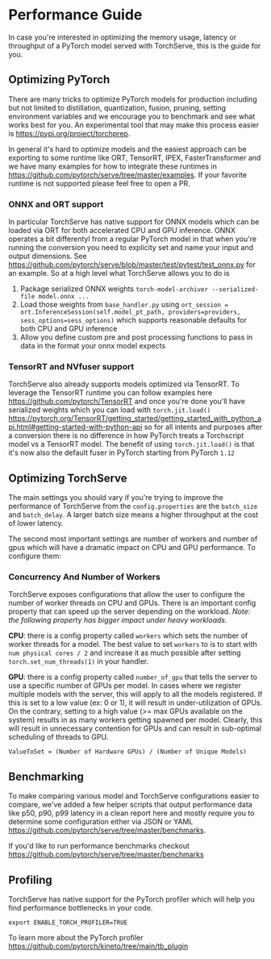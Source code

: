 # Performance Guide
In case you're interested in optimizing the memory usage, latency or throughput of a PyTorch model served with TorchServe, this is the guide for you.
## Optimizing PyTorch
There are many tricks to optimize PyTorch models for production including but not limited to distillation, quantization, fusion, pruning, setting environment variables and we encourage you to benchmark and see what works best for you. An experimental tool that may make this process easier is https://pypi.org/project/torchprep.

In general it's hard to optimize models and the easiest approach can be exporting to some runtime like ORT, TensorRT, IPEX, FasterTransformer and we have many examples for how to integrate these runtimes in https://github.com/pytorch/serve/tree/master/examples. If your favorite runtime is not supported please feel free to open a PR.

### ONNX and ORT support

In particular TorchServe has native support for ONNX models which can be loaded via ORT for both accelerated CPU and GPU inference. ONNX operates a bit differentyl from a regular PyTorch model in that when you're running the conversion you need to explicity set and name your input and output dimensions. See https://github.com/pytorch/serve/blob/master/test/pytest/test_onnx.py for an example. So at a high level what TorchServe allows you to do is
1. Package serialized ONNX weights `torch-model-archiver --serialized-file model.onnx ...`
2. Load those weights from `base_handler.py` using `ort_session = ort.InferenceSession(self.model_pt_path, providers=providers, sess_options=sess_options)` which supports reasonable defaults for both CPU and GPU inference
3. Allow you define custom pre and post processing functions to pass in data in the format your onnx model expects

### TensorRT and NVfuser support
TorchServe also already supports models optimized via TensorRT. To leverage the TensorRT runtime you can follow examples here https://github.com/pytorch/TensorRT and once you're done you'll have serialized weights which you can load with `torch.jit.load()` https://pytorch.org/TensorRT/getting_started/getting_started_with_python_api.html#getting-started-with-python-api so for all intents and purposes after a conversion there is no difference in how PyTorch treats a Torchscript model vs a TensorRT model. The benefit of using `torch.jit.load()` is that it's now also the default fuser in PyTorch starting from PyTorch `1.12`

## Optimizing TorchServe
The main settings you should vary if you're trying to improve the performance of TorchServe from the `config.properties` are the `batch_size` and `batch_delay`. A larger batch size means a higher throughput at the cost of lower latency.

The second most important settings are  number of workers and number of gpus which will have a dramatic impact on CPU and GPU performance. To configure them:

### Concurrency And Number of Workers
TorchServe exposes configurations that allow the user to configure the number of worker threads on CPU and GPUs. There is an important config property that can speed up the server depending on the workload.
*Note: the following property has bigger impact under heavy workloads.*

**CPU**: there is a config property called `workers` which sets the number of worker threads for a model. The best value to set `workers` to is to start with `num physical cores / 2` and increase it as much possible after setting `torch.set_num_threads(1)` in your handler.

**GPU**: there is a config property called `number_of_gpu` that tells the server to use a specific number of GPUs per model. In cases where we register multiple models with the server, this will apply to all the models registered. If this is set to a low value (ex: 0 or 1), it will result in under-utilization of GPUs. On the contrary, setting to a high value (>= max GPUs available on the system) results in as many workers getting spawned per model. Clearly, this will result in unnecessary contention for GPUs and can result in sub-optimal scheduling of threads to GPU.
```
ValueToSet = (Number of Hardware GPUs) / (Number of Unique Models)
```

## Benchmarking
To make comparing various model and TorchServe configurations easier to compare, we've added a few helper scripts that output performance data like p50, p90, p99 latency in a clean report here and mostly require you to determine some configuration either via JSON or YAML https://github.com/pytorch/serve/tree/master/benchmarks.

If you'd like to run performance benchmarks checkout https://github.com/pytorch/serve/tree/master/benchmarks

## Profiling
TorchServe has native support for the PyTorch profiler which will help you find performance bottlenecks in your code.

```
export ENABLE_TORCH_PROFILER=TRUE
```

To learn more about the PyTorch profiler https://github.com/pytorch/kineto/tree/main/tb_plugin
